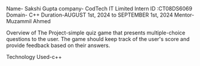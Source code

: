 Name- Sakshi Gupta
company- CodTech IT Limited
Intern ID :CT08DS6069
Domain- C++ 
Duration-AUGUST 1st, 2024 to SEPTEMBER 1st, 2024 
Mentor- Muzammil Ahmed

Overview of The Project-simple quiz game that presents multiple-choice questions to the user. The game should keep track of the user's score and provide feedback based on their answers.

Technology Used-c++
